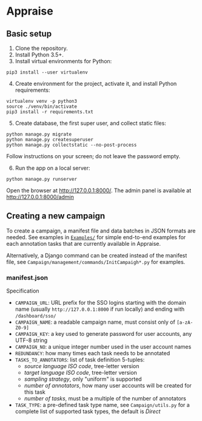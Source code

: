 # Appraise

## Basic setup

1. Clone the repository.
2. Install Python 3.5+.
3. Install virtual environments for Python:

```
pip3 install --user virtualenv
```

4. Create environment for the project, activate it, and install Python
   requirements:

```
virtualenv venv -p python3
source ./venv/bin/activate
pip3 install -r requirements.txt
```

5. Create database, the first super user, and collect static files:

```
python manage.py migrate
python manage.py createsuperuser
python manage.py collectstatic --no-post-process
```

Follow instructions on your screen; do not leave the password empty.

6. Run the app on a local server:

```
python manage.py runserver
```

Open the browser at http://127.0.0.1:8000/.
The admin panel is available at http://127.0.0.1:8000/admin


## Creating a new campaign

To create a campaign, a manifest file and data batches in JSON formats are needed.
See examples in [`Examples/`](Examples/) for simple end-to-end examples for
each annotation tasks that are currently available in Appraise.

Alternatively, a Django command can be created instead of the manifest file, see
`Campaign/management/commands/InitCampaigh*.py` for examples.


### manifest.json

Specification

- `CAMPAIGN_URL`: URL prefix for the SSO logins starting with the domain name
  (usually `http://127.0.0.1:8000` if run locally) and ending with
  `/dashboard/sso/`
- `CAMPAIGN_NAME`: a readable campaign name, must consist only of `[a-zA-Z0-9]`
- `CAMPAIGN_KEY`: a key used to generate password for user accounts, any UTF-8
  string
- `CAMPAIGN_NO`: a unique integer number used in the user account names
- `REDUNDANCY`: how many times each task needs to be annotated
- `TASKS_TO_ANNOTATORS`: list of task definition 5-tuples:
    - _source language ISO code_, tree-letter version
    - _target language ISO code_, tree-letter version
    - _sampling strategy_, only "uniform" is supported
    - _number of annotators_, how many user accounts will be created for this task
    - _number of tasks_, must be a multiple of the number of annotators
- `TASK_TYPE`: a pre-defined task type name, see `Campaign/utils.py` for a
  complete list of supported task types, the default is _Direct_
